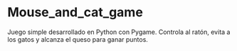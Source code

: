 # Mouse_and_cat_game
Juego simple desarrollado en Python con Pygame. Controla al ratón, evita a los gatos y alcanza el queso para ganar puntos.
